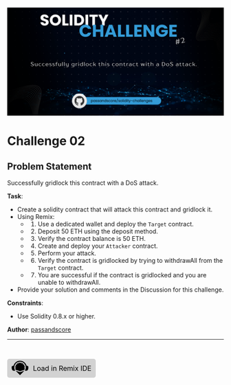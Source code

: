 <p align="center">
  <img src="./assets/TN-Challenge-2.png" alt="Challenge-2"/>
</p>


# Challenge 02

## Problem Statement
Successfully gridlock this contract with a DoS attack.


**Task**:

- Create a solidity contract that will attack this contract and gridlock it.
- Using Remix: 
  - 1. Use a dedicated wallet and deploy the `Target` contract.
  - 2. Deposit 50 ETH using the deposit method.
  - 3. Verify the contract balance is 50 ETH.
  - 4. Create and deploy your `Attacker` contract.
  - 5. Perform your attack.
  - 6. Verify the contract is gridlocked by trying to withdrawAll from the `Target` contract.
  - 7. You are successful if the contract is gridlocked and you are unable to withdrawAll. 
- Provide your solution and comments in the Discussion for this challenge.

**Constraints**:

- Use Solidity 0.8.x or higher.

**Author**: [passandscore](https://github.com/passandscore)

---
<br/>

<a href="https://remix.ethereum.org/#url=https://github.com/passandscore/solidity-challenges/blob/main/Challenges/challenge-02/Challenge.sol" style="
    display: inline-block;
    padding: 2px 10px;
    font-size: 16px;
    color: black;
    background-color: #D2D2D2;
    text-align: center;
    text-decoration: none;
    border-radius: 5px;
    display: inline-flex;
    align-items: center;">
<svg xmlns="http://www.w3.org/2000/svg" version="1.1" viewBox="0 0 1680 1600" width="40" height="40">
<path transform="translate(872,242)" d="m0 0 29 3 28 5 30 7 26 8 2 2v49l-1 48 7-4 13-13 8-7 6-6h2v-2l8-7 12-11 13-12 3-3 7 1 19 11 27 18 11 8 14 11 14 12 6 5-1 5-7 15-19 41-13 29-1 3 14-5 62-21 18-6 4 1 10 13 18 27 15 26 9 17 6 13-1 4-8 8-11 9-13 12-11 9-13 12-11 9-9 8 3 1 97 9 5 2 4 14 7 43 3 35v21l-30 10-71 22-1 2 5 2 22 12 64 36 3 3-1 9-7 30-7 25-9 25-12 29-8 16-5 9-9 4-411 137-7 1-35-12-43-14-288-96-44-15-8-3-6-9-13-27-11-27-9-27-8-30-4-19v-5l5-4 13-7 23-13 52-29-4-3-54-17-42-13-1-1v-21l3-36 5-32 5-23 2-2 16-2 87-8-15-15-11-9-12-11-8-7-10-9-11-9-10-9 2-5 11-23 10-19 13-21 8-12 14-19 4-1 40 13 34 12 18 6 2 1-7-17-13-29-7-15-10-21-4-10 7-8 10-8 16-13 17-12 18-12 25-15 5 1 15 14 39 36 12 11 6 4-1-52v-46l5-3 35-10 34-7 29-4h13l12 27 18 42 7 17v2l3-1 18-41 16-38 4-8z" fill="#020101"/>
<path transform="translate(796,64)" d="m0 0h72l37 3 31 4 33 6 44 11 26 8 33 12 28 12 20 9 19 10 24 13 24 15 22 15 19 14 18 14 14 12 10 9 8 7 17 16 13 13 7 8 12 13 9 11 11 13 12 16 13 18 12 18 13 21 13 23 14 27 14 31 12 31 11 33 8 28 1 1 32 1 27 3 23 5 17 5 18 8 11 6 14 10 15 15 9 14 7 15 4 17 1 9v62l-2 41-4 39-5 32-7 32-9 29-10 25-8 16-9 16-13 18-13 15-11 11-13 10-14 8-19 8-23 6-24 4-16 2-16 1h-33l-29-2-30-3-29-4-12-3 1-5 13-21 10-17 8-16 12-25 13-32 12-36 8-30 6-29 5-34 3-34v-60l-3-36-6-39-8-36-8-28-10-29-12-29-16-33-13-24-12-19-12-18-14-19-11-14-11-13-7-8-14-15-22-22-8-7-10-9-14-11-13-10-18-13-17-11-25-15-28-15-28-13-28-11-34-11-26-7-40-8-31-4-25-2h-71l-33 3-32 5-36 8-28 8-32 11-29 12-33 16-23 13-26 16-14 10-19 14-17 14-8 7-20 18-21 21-7 8-11 12-11 14-14 18-14 20-12 19-12 21-12 23-12 25-13 33-11 34-8 31-6 29-5 37-2 26v68l3 32 6 38 9 39 11 35 9 25 10 23 12 25 12 23 18 30 1 4-7 2-44 6-32 3-18 1h-32l-26-2-27-4-17-4-18-6-16-8-11-7-14-12-9-9-7-8-13-17-11-18-11-21-10-26-8-27-6-25-6-37-4-38-2-33v-77l3-15 4-12 7-14 8-11 16-16 15-10 16-8 19-7 25-6 20-3 13-1 32-1 3-9 10-33 11-32 13-31 17-35 10-19 16-27 7-11 13-19 13-18 20-25 13-15 12-13 9-10 19-19 8-7 14-13 11-9 17-14 19-14 20-14 19-12 22-13 24-13 29-14 31-13 34-12 26-8 36-9 32-6 28-4 29-3z" fill="#020101"/>
<path transform="translate(404,1042)" d="m0 0 9 1 249 83 40 13 41 14 43 14 41 14 7 1 47-16 342-114 31-10h6l-1 4-425 425-5-1-424-424z" fill="#020101"/>
</svg> 
<span style="margin-left: 10px;">Load in Remix IDE</span>
</a>
